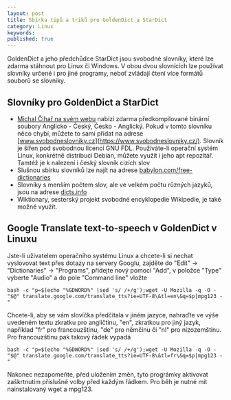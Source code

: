 ```yaml
---
layout: post
title: Sbírka tipů a triků pro GoldenDict a StarDict
category: Linux
keywords:
published: true
---
```


GoldenDict a jeho předchůdce StarDict jsou svobodné slovníky, které lze zdarma stáhnout pro Linux či Windows. V obou dvou slovnících lze používat slovníky určené i pro jiné programy, neboť zvládají čtení více formátů souborů se slovníky.
## Slovníky pro GoldenDict a StarDict

* [Michal Čihař na svém webu](https://cihar.com/software/slovnik/) nabízí zdarma předkompilované binární soubory Anglicko - Český, Česko - Anglický. Pokud v tomto slovníku něco chybí, můžete to sami přidat na adrese [www.svobodneslovniky.cz](https://www.svobodneslovniky.cz/). Slovník je šířen pod svobodnou licencí GNU FDL. Používáte-li operační systém Linux, konkrétně distribuci Debian, můžete využít i jeho apt repozitář. Tamtéž je k nalezení i český slovník cizích slov
* Slušnou sbírku slovníků lze najít na adrese [babylon.com/free-dictionaries](https://www.babylon-software.com/free-dictionaries/)
* Slovníky s menším počtem slov, ale ve velkém počtu různých jazyků, jsou na adrese [dicts.info](https://www.dicts.info/)
* Wiktionary, sesterský projekt svobodné encyklopedie Wikipedie, je také možné využít.

## Google Translate text-to-speech v GoldenDict v Linuxu

Jste-li uživatelem operačního systému Linux a chcete-li si nechat vyslovovat text přes dotazy na servery Googlu, zajděte do "Edit" -> "Dictionaries" -> "Programs", přidejte nový pomocí "Add", v položce "Type" vyberte "Audio" a do pole "Command line" vložte
```
bash -c "p=$(echo "%GDWORD%" |sed 's/ /+/g');wget -U Mozilla -q -O - "$@" translate.google.com/translate_tts?ie=UTF-8\&tl=en\&q=$p|mpg123 -"
```
Chcete-li, aby se vám slovíčka předčítala v jiném jazyce, nahraďte ve výše uvedeném textu zkratku pro angličtinu, "en", zkratkou pro jiný jazyk, například "fr" pro francouzštinu, "de" pro němčinu či "nl" pro nizozemštinu. Pro francouzštinu pak takový řádek vypadá
```
bash -c "p=$(echo "%GDWORD%" |sed 's/ /+/g');wget -U Mozilla -q -O - "$@" translate.google.com/translate_tts?ie=UTF-8\&tl=fr\&q=$p|mpg123 -"
```
Nakonec nezapomeňte, před uložením změn, tyto prográmky aktivovat zaškrtnutím příslušné volby před každým řádkem. Pro běh je nutné mít nainstalovaný wget a mpg123.
